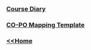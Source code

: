 
### <a href="https://docs.google.com/document/d/1O1WL5npj_vPU-9rdDfNFuKpmHseG9F2O/edit?usp=sharing&ouid=102042584991262369612&rtpof=true&sd=true">Course Diary</a>
### <a href="https://docs.google.com/document/d/1sxzHMyp388aynHHlZu3ksgnxRq_t1kLk/edit?usp=sharing&ouid=113815776918287065159&rtpof=true&sd=true">CO-PO Mapping Template</a>

### <a href="index"> <<Home</a>
